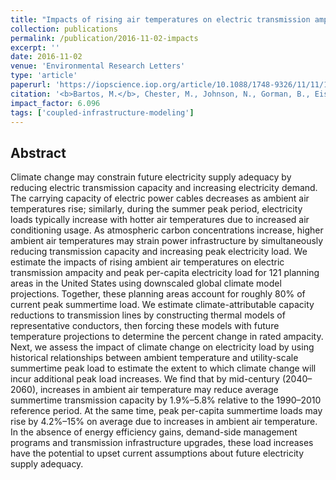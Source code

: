 ```yaml
---
title: "Impacts of rising air temperatures on electric transmission ampacity and peak electricity load in the United States"
collection: publications
permalink: /publication/2016-11-02-impacts
excerpt: ''
date: 2016-11-02
venue: 'Environmental Research Letters'
type: 'article'
paperurl: 'https://iopscience.iop.org/article/10.1088/1748-9326/11/11/114008/meta'
citation: '<b>Bartos, M.</b>, Chester, M., Johnson, N., Gorman, B., Eisenberg, D., Linkov, I., & Bates, M. (2016). Impacts of rising air temperatures on electric transmission ampacity and peak electricity load in the United States. <i>Environmental Research Letters</i>, 11(11), 114008. doi:10.1088/1748-9326/11/11/114008'
impact_factor: 6.096
tags: ['coupled-infrastructure-modeling']
---
```


## Abstract

Climate change may constrain future electricity supply adequacy by reducing electric transmission capacity and increasing electricity demand. The carrying capacity of electric power cables decreases as ambient air temperatures rise; similarly, during the summer peak period, electricity loads typically increase with hotter air temperatures due to increased air conditioning usage. As atmospheric carbon concentrations increase, higher ambient air temperatures may strain power infrastructure by simultaneously reducing transmission capacity and increasing peak electricity load. We estimate the impacts of rising ambient air temperatures on electric transmission ampacity and peak per-capita electricity load for 121 planning areas in the United States using downscaled global climate model projections. Together, these planning areas account for roughly 80% of current peak summertime load. We estimate climate-attributable capacity reductions to transmission lines by constructing thermal models of representative conductors, then forcing these models with future temperature projections to determine the percent change in rated ampacity. Next, we assess the impact of climate change on electricity load by using historical relationships between ambient temperature and utility-scale summertime peak load to estimate the extent to which climate change will incur additional peak load increases. We find that by mid-century (2040–2060), increases in ambient air temperature may reduce average summertime transmission capacity by 1.9%–5.8% relative to the 1990–2010 reference period. At the same time, peak per-capita summertime loads may rise by 4.2%–15% on average due to increases in ambient air temperature. In the absence of energy efficiency gains, demand-side management programs and transmission infrastructure upgrades, these load increases have the potential to upset current assumptions about future electricity supply adequacy.
